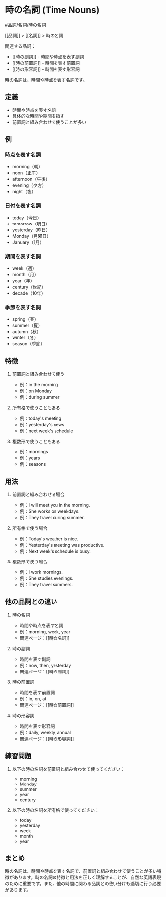 ﻿# 時の名詞 (Time Nouns)

#品詞/名詞/時の名詞

[[品詞]] > [[名詞]] > 時の名詞

関連する品詞：
- [[時の副詞]] - 時間や時点を表す副詞
- [[時の前置詞]] - 時間を表す前置詞
- [[時の形容詞]] - 時間を表す形容詞

時の名詞は、時間や時点を表す名詞です。

## 定義
- 時間や時点を表す名詞
- 具体的な時間や期間を指す
- 前置詞と組み合わせて使うことが多い

## 例
### 時点を表す名詞
- morning（朝）
- noon（正午）
- afternoon（午後）
- evening（夕方）
- night（夜）

### 日付を表す名詞
- today（今日）
- tomorrow（明日）
- yesterday（昨日）
- Monday（月曜日）
- January（1月）

### 期間を表す名詞
- week（週）
- month（月）
- year（年）
- century（世紀）
- decade（10年）

### 季節を表す名詞
- spring（春）
- summer（夏）
- autumn（秋）
- winter（冬）
- season（季節）

## 特徴
1. 前置詞と組み合わせて使う
   - 例：in the morning
   - 例：on Monday
   - 例：during summer

2. 所有格で使うこともある
   - 例：today's meeting
   - 例：yesterday's news
   - 例：next week's schedule

3. 複数形で使うこともある
   - 例：mornings
   - 例：years
   - 例：seasons

## 用法
1. 前置詞と組み合わせる場合
   - 例：I will meet you in the morning.
   - 例：She works on weekdays.
   - 例：They travel during summer.

2. 所有格で使う場合
   - 例：Today's weather is nice.
   - 例：Yesterday's meeting was productive.
   - 例：Next week's schedule is busy.

3. 複数形で使う場合
   - 例：I work mornings.
   - 例：She studies evenings.
   - 例：They travel summers.

## 他の品詞との違い
1. 時の名詞
   - 時間や時点を表す名詞
   - 例：morning, week, year
   - 関連ページ：[[時の名詞]]

2. 時の副詞
   - 時間を表す副詞
   - 例：now, then, yesterday
   - 関連ページ：[[時の副詞]]

3. 時の前置詞
   - 時間を表す前置詞
   - 例：in, on, at
   - 関連ページ：[[時の前置詞]]

4. 時の形容詞
   - 時間を表す形容詞
   - 例：daily, weekly, annual
   - 関連ページ：[[時の形容詞]]

## 練習問題
1. 以下の時の名詞を前置詞と組み合わせて使ってください：
   - morning
   - Monday
   - summer
   - year
   - century

2. 以下の時の名詞を所有格で使ってください：
   - today
   - yesterday
   - week
   - month
   - year

## まとめ
時の名詞は、時間や時点を表す名詞で、前置詞と組み合わせて使うことが多い特徴があります。時の名詞の特徴と用法を正しく理解することが、自然な英語表現のために重要です。また、他の時間に関わる品詞との使い分けも適切に行う必要があります。 